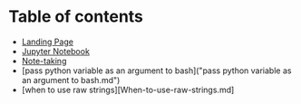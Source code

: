 # Table of contents

* [Landing Page](README.md)
* [Jupyter Notebook](jupyter-notebook.md)
* [Note-taking](note-taking.md)
* [pass python variable as an argument to bash]("pass python variable as an argument to bash.md")
* [when to use raw strings][When-to-use-raw-strings.md]
